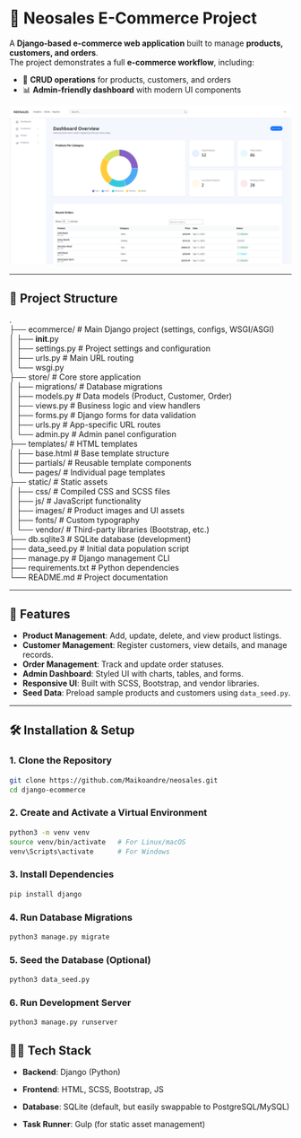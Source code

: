 # 🛒 Neosales E-Commerce Project

A **Django-based e-commerce web application** built to manage **products, customers, and orders**.  
The project demonstrates a full **e-commerce workflow**, including:

- 📝 **CRUD operations** for products, customers, and orders  
- 📊 **Admin-friendly dashboard** with modern UI components  

![Dashboard Screenshot](./static/assets/images/neosales01.png)

---

## 📂 Project Structure


.<br>
├── ecommerce/                 # Main Django project (settings, configs, WSGI/ASGI)<br>
│   ├── __init__.py<br>
│   ├── settings.py           # Project settings and configuration<br>
│   ├── urls.py               # Main URL routing<br>
│   └── wsgi.py<br>
├── store/                     # Core store application<br>
│   ├── migrations/           # Database migrations<br>
│   ├── models.py             # Data models (Product, Customer, Order)<br>
│   ├── views.py              # Business logic and view handlers<br>
│   ├── forms.py              # Django forms for data validation<br>
│   ├── urls.py               # App-specific URL routes<br>
│   └── admin.py              # Admin panel configuration<br>
├── templates/                 # HTML templates<br>
│   ├── base.html             # Base template structure<br>
│   ├── partials/             # Reusable template components<br>
│   └── pages/                # Individual page templates<br>
├── static/                    # Static assets<br>
│   ├── css/                  # Compiled CSS and SCSS files<br>
│   ├── js/                   # JavaScript functionality<br>
│   ├── images/               # Product images and UI assets<br>
│   ├── fonts/                # Custom typography<br>
│   └── vendor/               # Third-party libraries (Bootstrap, etc.)<br>
├── db.sqlite3                # SQLite database (development)<br>
├── data_seed.py              # Initial data population script<br>
├── manage.py                 # Django management CLI<br>
├── requirements.txt          # Python dependencies<br>
└── README.md                 # Project documentation<br>


---

## 🚀 Features

- **Product Management**: Add, update, delete, and view product listings.  
- **Customer Management**: Register customers, view details, and manage records.  
- **Order Management**: Track and update order statuses.  
- **Admin Dashboard**: Styled UI with charts, tables, and forms.  
- **Responsive UI**: Built with SCSS, Bootstrap, and vendor libraries.  
- **Seed Data**: Preload sample products and customers using `data_seed.py`.  

---

## 🛠️ Installation & Setup

### 1. Clone the Repository
```bash
git clone https://github.com/Maikoandre/neosales.git
cd django-ecommerce
```

### 2. Create and Activate a Virtual Environment
```bash
python3 -m venv venv
source venv/bin/activate   # For Linux/macOS
venv\Scripts\activate      # For Windows
```

### 3. Install Dependencies
```bash
pip install django
```

### 4. Run Database Migrations
```bash
python3 manage.py migrate
```
### 5. Seed the Database (Optional)
```bash
python3 data_seed.py
```

### 6. Run Development Server
```bash
python3 manage.py runserver
```

## 🧑‍💻 Tech Stack

- **Backend**: Django (Python)

- **Frontend**: HTML, SCSS, Bootstrap, JS

- **Database**: SQLite (default, but easily swappable to PostgreSQL/MySQL)

- **Task Runner**: Gulp (for static asset management)

